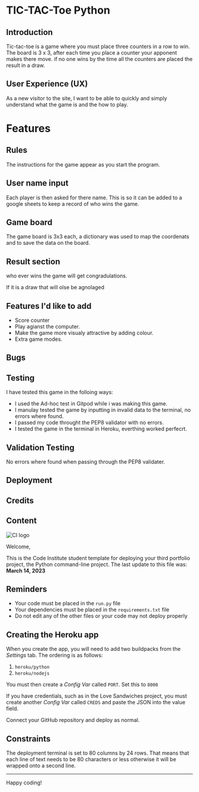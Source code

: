 # TIC-TAC-Toe Python

## Introduction

Tic-tac-toe is a game where you must place three counters in a row to win. The board is 3 x 3, after each time you place a counter your apponent makes there move. if no one wins by the time all the counters are placed the result in a draw.

## User Experience (UX)

As a new visitor to the site, I want to be able to quickly and simply understand what the game is and the how to play.

# Features

## Rules

The instructions for the game appear as you start the program. 

## User name input

Each player is then asked for there name. This is so it can be added to a google sheets to keep a record of who wins the game.

## Game board

The game board is 3x3 each, a dictionary was used to map the coordenats and to save the data on the board.

## Result section

who ever wins the game will get congradulations.

If it is a draw that will olse be agnolaged 

## Features I'd like to add

- Score counter
- Play agianst the computer.
- Make the game more visualy attractive by adding colour.
- Extra game modes.

## Bugs


## Testing

I have tested this game in the folloing ways:

- I used the Ad-hoc test in Gitpod while i was making this game.
- I manulay tested the game by inputting in invalid data to the terminal, no errors where found.
- I passed my code throught the PEP8 validator with no errors.
- I tested the game in the terminal in Heroku, everthing worked perfecrt.

## Validation Testing

No errors where found when passing through the PEP8 validater.

## Deployment


## Credits


## Content










![CI logo](https://codeinstitute.s3.amazonaws.com/fullstack/ci_logo_small.png)

Welcome,

This is the Code Institute student template for deploying your third portfolio project, the Python command-line project. The last update to this file was: **March 14, 2023**

## Reminders

- Your code must be placed in the `run.py` file
- Your dependencies must be placed in the `requirements.txt` file
- Do not edit any of the other files or your code may not deploy properly

## Creating the Heroku app

When you create the app, you will need to add two buildpacks from the _Settings_ tab. The ordering is as follows:

1. `heroku/python`
2. `heroku/nodejs`

You must then create a _Config Var_ called `PORT`. Set this to `8000`

If you have credentials, such as in the Love Sandwiches project, you must create another _Config Var_ called `CREDS` and paste the JSON into the value field.

Connect your GitHub repository and deploy as normal.

## Constraints

The deployment terminal is set to 80 columns by 24 rows. That means that each line of text needs to be 80 characters or less otherwise it will be wrapped onto a second line.

---

Happy coding!
